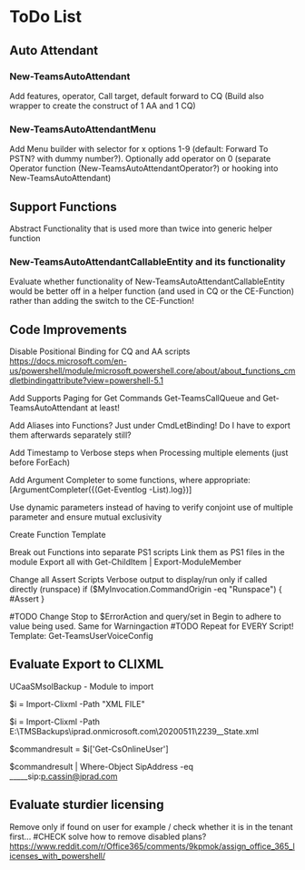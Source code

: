 ﻿# ToDo List

## Auto Attendant

### New-TeamsAutoAttendant

Add features, operator, Call target, default forward to CQ (Build also wrapper to create the construct of 1 AA and 1 CQ)

### New-TeamsAutoAttendantMenu

Add Menu builder with selector for x options 1-9 (default: Forward To PSTN? with dummy number?).
Optionally add operator on 0 (separate Operator function (New-TeamsAutoAttendantOperator?) or hooking into New-TeamsAutoAttendant)

## Support Functions

Abstract Functionality that is used more than twice into generic helper function

### New-TeamsAutoAttendantCallableEntity and its functionality

Evaluate whether functionality of New-TeamsAutoAttendantCallableEntity would be better off in a helper function (and used in CQ or the CE-Function) rather than adding the switch to the CE-Function!

## Code Improvements

Disable Positional Binding for CQ and AA scripts https://docs.microsoft.com/en-us/powershell/module/microsoft.powershell.core/about/about_functions_cmdletbindingattribute?view=powershell-5.1

Add Supports Paging for Get Commands Get-TeamsCallQueue and Get-TeamsAutoAttendant at least!

Add Aliases into Functions? Just under CmdLetBinding! Do I have to export them afterwards separately still?

Add Timestamp to Verbose steps when Processing multiple elements (just before ForEach)

Add Argument Completer to some functions, where appropriate: [ArgumentCompleter({(Get-Eventlog -List).log})]

Use dynamic parameters instead of having to verify conjoint use of multiple parameter and ensure mutual exclusivity

Create Function Template

Break out Functions into separate PS1 scripts
Link them as PS1 files in the module
Export all with Get-ChildItem | Export-ModuleMember

Change all Assert Scripts Verbose output to display/run only if called directly (runspace)
if ($MyInvocation.CommandOrigin -eq "Runspace") {
    #Assert
}

#TODO Change Stop to $ErrorAction and query/set in Begin to adhere to value being used. Same for Warningaction
#TODO Repeat for EVERY Script!
Template: Get-TeamsUserVoiceConfig


## Evaluate Export to CLIXML

UCaaSMsolBackup - Module to import



$i = Import-Clixml -Path "XML FILE"

$i = Import-Clixml -Path E:\TMSBackups\iprad.onmicrosoft.com\20200511\2239__State.xml

$commandresult = $i['Get-CsOnlineUser']

$commandresult | Where-Object SipAddress -eq _____sip:p.cassin@iprad.com

## Evaluate sturdier licensing
Remove only if found on user for example / check whether it is in the tenant first...
#CHECK solve how to remove disabled plans?
https://www.reddit.com/r/Office365/comments/9kpmok/assign_office_365_licenses_with_powershell/